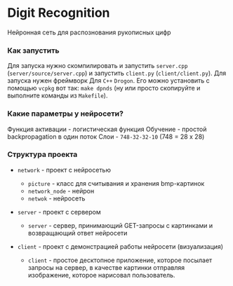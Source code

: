 # Digit Recognition
Нейронная сеть для распознования рукописных цифр

### Как запустить
Для запуска нужно скомпилировать и запустить `server.cpp` (`server/source/server.cpp`) и запустить `client.py` (`client/client.py`). Для запуска нужен фреймворк Для `C++` `Drogon`. Его можно установить с помощью `vcpkg` вот так: `make dpnds` (ну или просто скопируйте и выполните команды из `Makefile`).

### Какие параметры у нейросети?
Функция активации - логистическая функция
Обучение - простой backpropagation в один поток 
Слои - `748-32-32-10` (748 = 28 x 28)

### Структура проекта
* `network` - проект с нейросетью
    * `picture` - класс для считывания и хранения bmp-картинок
    * `network_node` - нейрон
    * `netwok` - нейросеть

* `server` - проект с сервером
    * `server` - сервер, принимающий GET-запросы с картинками и возвращающий ответ нейросети

* `client` - проект с демонстрацией работы нейросети (визуализация)
    * `client` - простое десктопное приложение, которое посылает запросы на сервер, в качестве картинки отправляя изображение, которое нарисовал пользователь.